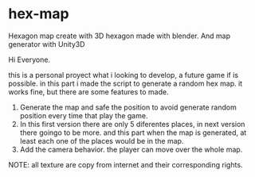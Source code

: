 

# hex-map
Hexagon map create with 3D hexagon made with blender. And map generator with Unity3D


Hi Everyone.

this is a personal proyect what i looking to develop, a future game if is possible.
in this part i made the script to generate a random hex map. it works fine, but there are some features to made. 

1. Generate the map and safe the position to avoid generate random position every time that play the game.
2. In this first version there are only 5 diferentes places, in next version there goingo to be more. and this part when the map is generated, at least each one of the places would be in the map.
3. Add the camera behavior. the player can move over the whole map.


NOTE:
all texture are copy from internet and their corresponding rights.
